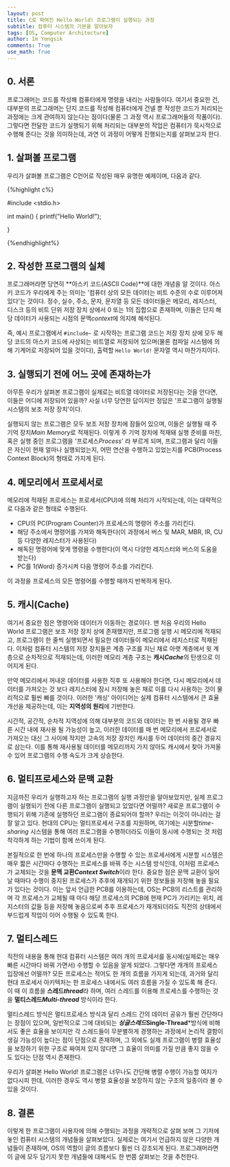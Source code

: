 ```yaml
---
layout: post
title: C로 짜여진 Hello World! 프로그램이 실행되는 과정
subtitle: 컴퓨터 시스템의 기본을 알아보자
tags: [OS, Computer Architecture]
author: Im Yongsik
comments: True
use_math: True
---
```


## 0. 서론

프로그래머는 코드를 작성해 컴퓨터에게 명령을 내리는 사람들이다. 여기서 중요한 건, 대부분의 프로그래머는 단지 코드를 작성해 컴퓨터에게 건넬 뿐 작성한 코드가 처리되는 과정에는 크게 관여하지 않는다는 점이다(물론 그 과정 역시 프로그래머들의 작품이다). 그렇다면 전달한 코드가 실행되기 위해 처리되는 대부분의 작업은 컴퓨터가 묵시적으로 수행해 준다는 것을 의미하는데, 과연 이 과정이 어떻게 진행되는지를 살펴보고자 한다.

## 1. 살펴볼 프로그램

우리가 살펴볼 프로그램은 C언어로 작성된 매우 유명한 예제이며, 다음과 같다.

{%highlight c%}

#include <stdio.h>

int main() {
    printf("Hello World!");

}

{%endhighlight%}

## 2. 작성한 프로그램의 실체

프로그래머라면 당연히 **아스키 코드(ASCII Code)**에 대한 개념을 알 것이다. 아스키 코드가 우리에게 주는 의미는 '컴퓨터 상의 모든 데이터는 비트 수준의 수로 이루어져 있다'는 것이다. 정수, 실수, 주소, 문자, 문자열 등 모든 데이터들은 메모리, 레지스터, 디스크 등의 비트 단위 저장 장치 상에서 0 또는 1의 집합으로 존재하며, 이들은 단지 해당 데이터가 사용되는 시점의 문맥*context*에 의지해 해석된다.

즉, 예시 프로그램에서 `#include~` 로 시작하는 프로그램 코드는 저장 장치 상에 모두 해당 코드의 아스키 코드에 사상되는 비트열로 저장되어 있으며(물론 컴파일 시스템에 의해 기계어로 저장되어 있을 것이다), 출력할 `Hello World!` 문자열 역시 마찬가지이다.

## 3. 실행되기 전에 어느 곳에 존재하는가

아무튼 우리가 살펴본 프로그램이 실제로는 비트열 데이터로 저장된다는 것을 안다면, 이들은 어디에 저장되어 있을까? 사실 너무 당연한 답이지만 정답은 '프로그램이 실행될 시스템의 보조 저장 장치'이다.

실행되지 않는 프로그램은 모두 보조 저장 장치에 잠들어 있으며, 이들은 실행될 때 주 기억 장치*Main Memory*로 적재된다. 이렇게 주 기억 장치에 적재돼 실행 준비를 마친, 혹은 실행 중인 프로그램을 '프로세스*Process*' 라 부르게 되며, 프로그램과 달리 이들은 자신이 현재 얼마나 실행되었는지, 어떤 연산을 수행하고 있었는지를 PCB(Process Context Block)의 형태로 가지게 된다.

## 4. 메모리에서 프로세서로

메모리에 적재된 프로세스는 프로세서(CPU)에 의해 처리가 시작되는데, 이는 대략적으로 다음과 같은 형태로 수행된다.

* CPU의 PC(Program Counter)가 프로세스의 명령어 주소를 가리킨다.
* 해당 주소에서 명령어를 가져와 해독한다(이 과정에서 버스 및 MAR, MBR, IR, CU등 다양한 레지스터가 사용된다)
* 해독된 명령어에 맞게 명령을 수행한다(이 역시 다양한 레지스터와 버스의 도움을 받는다)
* PC를 1(Word) 증가시켜 다음 명령어 주소를 가리킨다.

이 과정을 프로세스의 모든 명령어를 수행할 때까지 반복하게 된다.

## 5. 캐시(Cache)

여기서 중요한 점은 명령어와 데이터가 이동하는 경로이다. 맨 처음 우리의 Hello World 프로그램은 보조 저장 장치 상에 존재했지만, 프로그램 실행 시 메모리에 적재되고, 프로그램이 한 줄씩 실행되면서 필요한 데이터들이 메모리에서 레지스터로 적재된다. 이처럼 컴퓨터 시스템의 저장 장치들은 계층 구조를 지닌 채로 아랫 계층에서 윗 계층으로 순차적으로 적재되는데, 이러한 메모리 계층 구조는 **캐시*Cache***의 탄생으로 이어지게 된다.

만약 메모리에서 꺼내온 데이터를 사용한 직후 또 사용해야 한다면, 다시 메모리에서 데이터를 가져오는 것 보다 레지스터에 잠시 저장해 놓은 채로 이를 다시 사용하는 것이 물리적으로 훨씬 빠를 것이다. 이러한 '캐싱' 아이디어는 실제 컴퓨터 시스템에서 큰 효율 개선을 제공하는데, 이는 **지역성의 원리**에 기반한다.

시간적, 공간적, 순차적 지역성에 의해 대부분의 코드와 데이터는 한 번 사용될 경우 빠른 시간 내에 재사용 될 가능성이 높고, 이러한 데이터를 매 번 메모리에서 프로세서로 가져오는 대신 그 사이에 작지만 고속의 저장 장치인 캐시를 두어 데이터의 중간 경유지로 삼는다. 이를 통해 재사용될 데이터를 메모리까지 가지 않아도 캐시에서 찾아 가져올 수 있어 프로그램의 수행 속도가 크게 상승한다. 

## 6. 멀티프로세스와 문맥 교환

지금까진 우리가 실행하고자 하는 프로그램의 실행 과정만을 알아보았지만, 실제 프로그램이 실행되기 전에 다른 프로그램이 실행되고 있었다면 어떨까? 새로운 프로그램이 수행되기 위해 기존에 실행하던 프로그램이 종료되어야 할까? 우리는 이것이 아니라는 걸 잘 알고 있다. 현대의 CPU는 멀티프로세서 구조를 지원하며, 여기에는 시분할*time-sharing* 시스템을 통해 여러 프로그램을 수행하더라도 이들이 동시에 수행되는 것 처럼 착각하게 하는 기법이 함께 쓰이게 된다.

본질적으로 한 번에 하나의 프로세스만을 수행할 수 있는 프로세서에게 시분할 시스템은 매우 짧은 시간마다 수행하는 프로세스를 바꿔 주는 시스템 방식인데, 이처럼 프로세스가 교체되는 것을 **문맥 교환*Context Switch***이라 한다. 중요한 점은 문맥 교환이 일어날 때마다 수행이 중지된 프로세스가 추후에 재개되기 위한 정보들을 저장해 놓을 필요가 있다는 것이다. 이는 앞서 언급한 PCB를 이용하는데, OS는 PCB의 리스트를 관리하며 각 프로세스가 교체될 때 마다 해당 프로세스의 PCB에 현재 PC가 가리키는 위치, 레지스터의 값들 등을 저장해 놓음으로써 추후 프로세스가 재개되더라도 직전의 상태에서 부드럽게 작업이 이어 수행될 수 있도록 한다.

## 7. 멀티스레드

직전의 내용을 통해 현대 컴퓨터 시스템은 여러 개의 프로세서를 동시에(실제로는 매우 빠른 시간마다 바꿔 가면서) 수행할 수 있음을 알게 되었다. 그렇다면 개개의 프로세스 입장에선 어떨까? 모든 프로세스는 적어도 한 개의 흐름을 가지게 되는데, 과거와 달리 현대 프로세서 아키텍처는 한 프로세스 내에서도 여러 흐름을 가질 수 있도록 해 준다. 이 때 이 흐름을 **스레드*thread***라 하며, 여러 스레드를 이용해 프로세스를 수행하는 것을 **멀티스레드*Multi-thread*** 방식이라 한다.

멀티스레드 방식은 멀티프로세스 방식과 달리 스레드 간의 데이터 공유가 훨씬 간단하다는 장점이 있으며, 일반적으로 그에 대비되는 ***싱글스레드*Single-Thread***방식에 비해서도 좋은 효율을 보이지만 각 스레드들이 무분별하게 경쟁하는 과정에서 논리적 결함이 생길 가능성이 높다는 점이 단점으로 존재하며, 그 외에도 실제 프로그램이 병렬 효율성을 보장하기 위한 구조로 짜여져 있지 않다면 그 효율이 의미를 가질 만큼 좋지 않을 수도 있다는 단점 역시 존재한다.

우리가 살펴본 Hello World! 프로그램은 너무나도 간단해 병렬 수행이 가능할 여지가 없다시피 한데, 이러한 경우도 역시 병렬 효율성을 보장하지 않는 구조의 일종이라 볼 수 있을 것이다.

## 8. 결론

이렇게 한 프로그램이 사용자에 의해 수행되는 과정을 개략적으로 살펴 보며 그 기저에 놓인 컴퓨터 시스템의 개념들을 살펴보았다. 실제로는 여기서 언급하지 않은 다양한 개념들이 존재하며, OS의 역할이 글의 흐름보다 훨씬 더 강조되게 된다. 프로그래머라면 이 글에 모두 담기지 못한 개념들에 대해서도 한 번쯤 살펴보는 것을 추천한다.
